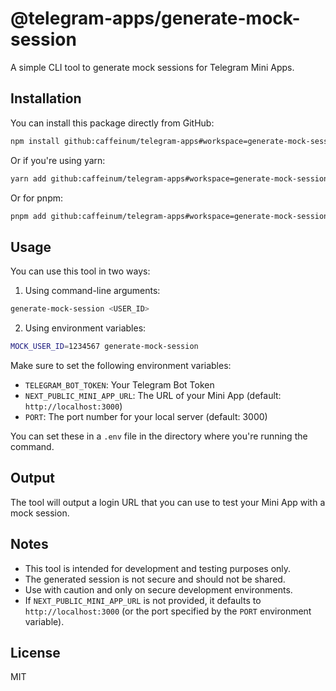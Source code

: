 # @telegram-apps/generate-mock-session

A simple CLI tool to generate mock sessions for Telegram Mini Apps.

## Installation

You can install this package directly from GitHub:

```bash
npm install github:caffeinum/telegram-apps#workspace=generate-mock-session
```

Or if you're using yarn:

```bash
yarn add github:caffeinum/telegram-apps#workspace=generate-mock-session
```

Or for pnpm:

```bash
pnpm add github:caffeinum/telegram-apps#workspace=generate-mock-session
```

## Usage

You can use this tool in two ways:

1. Using command-line arguments:
```bash
generate-mock-session <USER_ID>
```

2. Using environment variables:

```bash
MOCK_USER_ID=1234567 generate-mock-session
```

Make sure to set the following environment variables:

- `TELEGRAM_BOT_TOKEN`: Your Telegram Bot Token
- `NEXT_PUBLIC_MINI_APP_URL`: The URL of your Mini App (default: `http://localhost:3000`)
- `PORT`: The port number for your local server (default: 3000)

You can set these in a `.env` file in the directory where you're running the command.

## Output

The tool will output a login URL that you can use to test your Mini App with a mock session.

## Notes

- This tool is intended for development and testing purposes only.
- The generated session is not secure and should not be shared.
- Use with caution and only on secure development environments.
- If `NEXT_PUBLIC_MINI_APP_URL` is not provided, it defaults to `http://localhost:3000` (or the port specified by the `PORT` environment variable).

## License

MIT
